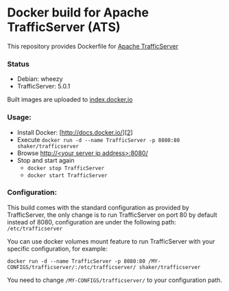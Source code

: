 Docker build for Apache TrafficServer (ATS)
================================

This repository provides Dockerfile for [Apache TrafficServer][0] 

### Status
- Debian: wheezy
- TrafficServer: 5.0.1

Built images are uploaded to [index.docker.io][1]

### Usage:

 - Install Docker: [http://docs.docker.io/][2]
 - Execute
 `docker run -d --name TrafficServer -p 8080:80 shaker/trafficserver`
 - Browse [http://&lt;your server ip address&gt;:8080/][3]
 - Stop and start again
   - `docker stop TrafficServer`
   - `docker start TrafficServer`

### Configuration:

This build comes with the standard configuration as provided by TrafficServer, the only change is to run TrafficServer on port 80 by default instead of 8080, configuration are under the following path: `/etc/trafficserver`

You can use docker volumes mount feature to run TrafficServer with your specific configuration, for example:

`docker run -d --name TrafficServer -p 8080:80 /MY-CONFIGS/trafficserver/:/etc/trafficserver/ shaker/trafficserver`

You need to change `/MY-CONFIGS/trafficserver/` to your configuration path.

  [0]: http://trafficserver.apache.org/
  [1]: https://index.docker.io/u/shaker/
  [2]: http://docs.docker.io/en/latest/ "docs.docker.io"
  [3]: http://127.0.0.1:8080/
